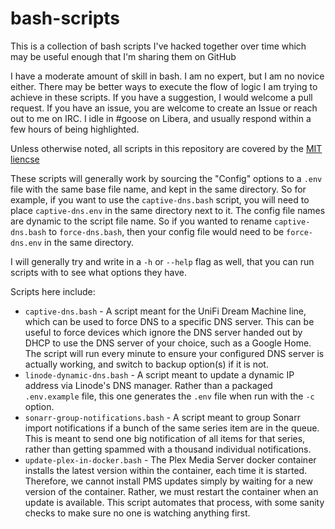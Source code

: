 # bash-scripts

This is a collection of bash scripts I've hacked together over time which may be useful enough that I'm sharing them on GitHub

I have a moderate amount of skill in bash. I am no expert, but I am no novice either. There may be better ways to execute the flow of logic I am trying to achieve in these scripts. If you have a suggestion, I would welcome a pull request. If you have an issue, you are welcome to create an Issue or reach out to me on IRC. I idle in #goose on Libera, and usually respond within a few hours of being highlighted.

Unless otherwise noted, all scripts in this repository are covered by the [MIT liencse](https://github.com/goose-ws/bash-scripts/blob/main/LICENSE)

These scripts will generally work by sourcing the "Config" options to a `.env` file with the same base file name, and kept in the same directory. So for example, if you want to use the `captive-dns.bash` script, you will need to place `captive-dns.env` in the same directory next to it. The config file names are dynamic to the script file name. So if you wanted to rename `captive-dns.bash` to `force-dns.bash`, then your config file would need to be `force-dns.env` in the same directory.

I will generally try and write in a `-h` or `--help` flag as well, that you can run scripts with to see what options they have.

Scripts here include:
* `captive-dns.bash` - A script meant for the UniFi Dream Machine line, which can be used to force DNS to a specific DNS server. This can be useful to force devices which ignore the DNS server handed out by DHCP to use the DNS server of your choice, such as a Google Home. The script will run every minute to ensure your configured DNS server is actually working, and switch to backup option(s) if it is not.
* `linode-dynamic-dns.bash` - A script meant to update a dynamic IP address via Linode's DNS manager. Rather than a packaged `.env.example` file, this one generates the `.env` file when run with the `-c` option.
* `sonarr-group-notifications.bash` - A script meant to group Sonarr import notifications if a bunch of the same series item are in the queue. This is meant to send one big notification of all items for that series, rather than getting spammed with a thousand individual notifications.
* `update-plex-in-docker.bash` - The Plex Media Server docker container installs the latest version within the container, each time it is started. Therefore, we cannot install PMS updates simply by waiting for a new version of the container. Rather, we must restart the container when an update is available. This script automates that process, with some sanity checks to make sure no one is watching anything first.
